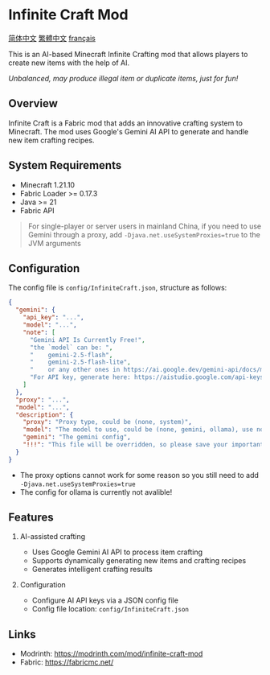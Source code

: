 # Infinite Craft Mod
[简体中文](docs/README.zh-CN.md)
[繁體中文](docs/README.zh-CHT.md)
[français](docs/README.fr.md)

This is an AI-based Minecraft Infinite Crafting mod that allows players to create new items with the help of AI.

*Unbalanced, may produce illegal item or duplicate items, just for fun!*

## Overview

Infinite Craft is a Fabric mod that adds an innovative crafting system to Minecraft. The mod uses Google's Gemini AI API to generate and handle new item crafting recipes.

## System Requirements

- Minecraft 1.21.10
- Fabric Loader >= 0.17.3
- Java >= 21
- Fabric API

> For single-player or server users in mainland China, if you need to use Gemini through a proxy, add `-Djava.net.useSystemProxies=true` to the JVM arguments

## Configuration
The config file is `config/InfiniteCraft.json`, structure as follows:
```json
{
  "gemini": {
    "api_key": "...",
    "model": "...",
    "note": [
      "Gemini API Is Currently Free!",
      "the `model` can be: ",
      "    gemini-2.5-flash",
      "    gemini-2.5-flash-lite",
      "    or any other ones in https://ai.google.dev/gemini-api/docs/models",
      "For API key, generate here: https://aistudio.google.com/api-keys"
    ]
  },
  "proxy": "...",
  "model": "...",
  "description": {
    "proxy": "Proxy type, could be (none, system)",
    "model": "The model to use, could be (none, gemini, ollama), use none if you only use the mod as a player of a server",
    "gemini": "The gemini config",
    "!!!": "This file will be overridden, so please save your important information somewhere else!"
  }
}
```
+ The proxy options cannot work for some reason so you still need to add `-Djava.net.useSystemProxies=true`
+ The config for ollama is currently not avalible!

## Features

1. AI-assisted crafting
   - Uses Google Gemini AI API to process item crafting
   - Supports dynamically generating new items and crafting recipes
   - Generates intelligent crafting results

2. Configuration
   - Configure AI API keys via a JSON config file
   - Config file location: `config/InfiniteCraft.json`

## Links

- Modrinth: https://modrinth.com/mod/infinite-craft-mod
- Fabric: https://fabricmc.net/
